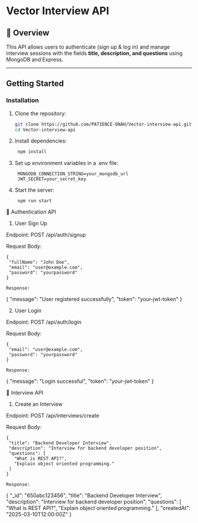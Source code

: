 # Vector Interview API

## 📌 Overview
This API allows users to authenticate (sign up & log in) and manage interview sessions with the fields **title, description, and questions** using MongoDB and Express.

---

## **Getting Started**

###  **Installation**
1. Clone the repository:
   ```bash
   git clone https://github.com/PATIENCE-ONAH/Vector-interview-api.git
   cd Vector-interview-api

2. Install dependencies:
   ```bash
    npm install

3. Set up environment variables in a .env file:
   ```
    MONGODB_CONNECTION_STRING=your_mongodb_url
    JWT_SECRET=your_secret_key

4. Start the server:
   ```
    npm run start

📌 Authentication API

 1. User Sign Up

Endpoint: POST /api/auth/signup

Request Body:
 ```
{
  "fullName": "John Doe",
  "email": "user@example.com",
  "password": "yourpassword"
}

Response:
```
{
  "message": "User registered successfully",
  "token": "your-jwt-token"
}

2. User Login

Endpoint: POST /api/auth/login

Request Body:
 ```
{
  "email": "user@example.com",
  "password": "yourpassword"
}

Response:
```
{
  "message": "Login successful",
  "token": "your-jwt-token"
}

📌 Interview API
 1. Create an Interview

Endpoint: POST /api/interviews/create

Request Body:
 ```
{
  "title": "Backend Developer Interview",
  "description": "Interview for backend developer position",
  "questions": [
    "What is REST API?",
    "Explain object oriented programming."
  ]
}

Response:
```
{
  "_id": "650abc123456",
  "title": "Backend Developer Interview",
  "description": "Interview for backend developer position",
  "questions": [
    "What is REST API?",
    "Explain object oriented programming."
  ],
  "createdAt": "2025-03-10T12:00:00Z"
}




